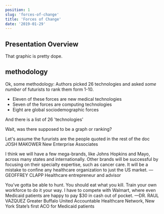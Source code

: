 ```yaml
---
position: 1
slug: 'forces-of-change'
title: 'Forces of Change'
date: '2019-01-29'
---
```


## Presentation Overview

That graphic is pretty dope.

## methodology

Ok, some methodology:
Authors picked 26 technologies and asked _some number_ of futurists to rank them form 1-10.

- Eleven of these forces are new medical technologies
- Seven of the forces are computing technologies
- Eight are global sociodemographic forces

And there is a list of 26 'technologies'

Wait, was there supposed to be a graph or ranking?

Let's assume the fururists are the people quoted in the rest of the doc
JOSH MAKOWER
New Enterprise Associates

I think we will have a few mega-brands, like Johns Hopkins and Mayo, across many states and internationally. Other brands will be successful by focusing on their specialty expertise, such as cancer care. It will be a mistake to confine any healthcare organization to just the US market.
—GEOFFREY CLAPP
Healthcare entrepreneur and advisor

You’ve gotta be able to hunt. You should eat what you kill. Train your own workforce to do it your way. I have to compete with Walmart, where even Medicaid patients are happy to pay \$30 in cash out of pocket.
—DR. RAUL VAZQUEZ
Greater Buffalo United Accountable Healthcare Network, New York State’s first ACO for Medicaid patients
